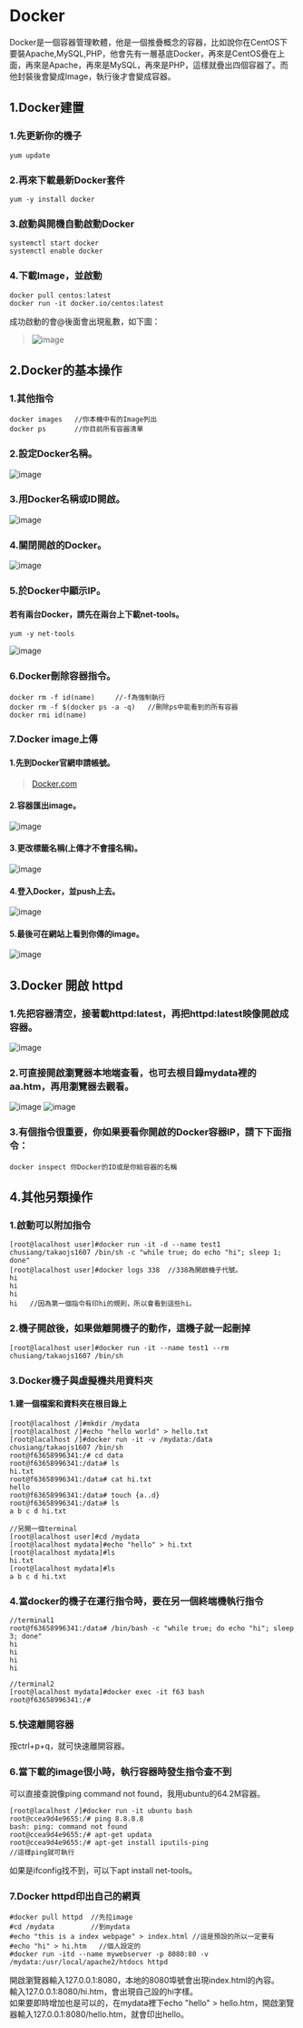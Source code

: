 # Docker
Docker是一個容器管理軟體，他是一個推疊概念的容器，比如說你在CentOS下要裝Apache,MySQL,PHP，他會先有一層基底Docker，再來是CentOS疊在上面，再來是Apache，再來是MySQL，再來是PHP，這樣就疊出四個容器了。而他封裝後會變成Image，執行後才會變成容器。   
## 1.Docker建置
### 1.先更新你的機子
```
yum update
```
### 2.再來下載最新Docker套件
```
yum -y install docker
```
### 3.啟動與開機自動啟動Docker
```
systemctl start docker
systemctl enable docker
```
### 4.下載Image，並啟動
```
docker pull centos:latest
docker run -it docker.io/centos:latest
```
成功啟動的會@後面會出現亂數，如下圖：
>![image](https://github.com/LarrySu508/Linux_note/blob/master/Week3/rundocker.png)
## 2.Docker的基本操作
### 1.其他指令
```
docker images   //你本機中有的Image列出
docker ps       //你目前所有容器清單
```
### 2.設定Docker名稱。
![image](https://github.com/LarrySu508/Linux_note/blob/master/Week4/2-1.png)
### 3.用Docker名稱或ID開啟。
![image](https://github.com/LarrySu508/Linux_note/blob/master/Week4/2-2.png)
### 4.關閉開啟的Docker。
![image](https://github.com/LarrySu508/Linux_note/blob/master/Week4/2-3.png)
### 5.於Docker中顯示IP。
#### 若有兩台Docker，請先在兩台上下載net-tools。
```
yum -y net-tools
```
![image](https://github.com/LarrySu508/Linux_note/blob/master/Week4/2-4.png)
### 6.Docker刪除容器指令。
```
docker rm -f id(name)     //-f為強制執行
docker rm -f $(docker ps -a -q)   //刪除ps中能看到的所有容器
docker rmi id(name)
```
### 7.Docker image上傳
#### 1.先到Docker官網申請帳號。
> [Docker.com](https://www.docker.com/)
#### 2.容器匯出image。
![image](https://github.com/LarrySu508/Linux_note/blob/master/Week4/2-5.png)
#### 3.更改標籤名稱(上傳才不會撞名稱)。
![image](https://github.com/LarrySu508/Linux_note/blob/master/Week4/2-6.png)
#### 4.登入Docker，並push上去。
![image](https://github.com/LarrySu508/Linux_note/blob/master/Week4/2-7.png)
#### 5.最後可在網站上看到你傳的image。
![image](https://github.com/LarrySu508/Linux_note/blob/master/Week4/2-8.png)
## 3.Docker 開啟 httpd
### 1.先把容器清空，接著載httpd:latest，再把httpd:latest映像開啟成容器。
![image](https://github.com/LarrySu508/Linux_note/blob/master/Week5/m.png)
### 2.可直接開啟瀏覽器本地端查看，也可去根目錄mydata裡的aa.htm，再用瀏覽器去觀看。
![image](https://github.com/LarrySu508/Linux_note/blob/master/Week5/n.png)
![image](https://github.com/LarrySu508/Linux_note/blob/master/Week5/o.png)
### 3.有個指令很重要，你如果要看你開啟的Docker容器IP，請下下面指令：
```
docker inspect 你Docker的ID或是你給容器的名稱
```
## 4.其他另類操作
### 1.啟動可以附加指令
```
[root@lacalhost user]#docker run -it -d --name test1 chusiang/takaojs1607 /bin/sh -c "while true; do echo "hi"; sleep 1; done"
[root@lacalhost user]#docker logs 338  //338為開啟機子代號。
hi
hi
hi
hi   //因為第一個指令有印hi的規則，所以會看到這些hi。
```
### 2.機子開啟後，如果做離開機子的動作，這機子就一起刪掉
```
[root@lacalhost user]#docker run -it --name test1 --rm chusiang/takaojs1607 /bin/sh
```
### 3.Docker機子與虛擬機共用資料夾
#### 1.建一個檔案和資料夾在根目錄上
```
[root@lacalhost /]#mkdir /mydata
[root@lacalhost /]#echo "hello world" > hello.txt
[root@lacalhost /]#docker run -it -v /mydata:/data chusiang/takaojs1607 /bin/sh
root@f63658996341:/# cd data
root@f63658996341:/data# ls
hi.txt
root@f63658996341:/data# cat hi.txt 
hello
root@f63658996341:/data# touch {a..d}
root@f63658996341:/data# ls
a b c d hi.txt
```
```
//另開一個terminal
[root@lacalhost user]#cd /mydata
[root@lacalhost mydata]#echo "hello" > hi.txt
[root@lacalhost mydata]#ls
hi.txt
[root@lacalhost mydata]#ls
a b c d hi.txt
```
### 4.當docker的機子在運行指令時，要在另一個終端機執行指令
```
//terminal1
root@f63658996341:/data# /bin/bash -c "while true; do echo "hi"; sleep 3; done"
hi
hi
hi
hi
```
```
//terminal2
[root@lacalhost mydata]#docker exec -it f63 bash
root@f63658996341:/#
```
### 5.快速離開容器
按ctrl+p+q，就可快速離開容器。
### 6.當下載的image很小時，執行容器時發生指令查不到
可以直接查說像ping command not found，我用ubuntu的64.2M容器。    
```
[root@lacalhost /]#docker run -it ubuntu bash
root@ccea9d4e9655:/# ping 8.8.8.8
bash: ping: command not found
root@ccea9d4e9655:/# apt-get updata
root@ccea9d4e9655:/# apt-get install iputils-ping
//這樣ping就可執行
```
如果是ifconfig找不到，可以下apt install net-tools。
### 7.Docker httpd印出自己的網頁
```
#docker pull httpd  //先拉image
#cd /mydata         //到mydata
#echo "this is a index webpage" > index.html //這是預設的所以一定要有
#echo "hi" > hi.htm   //個人設定的
#docker run -itd --name mywebserver -p 8080:80 -v /mydata:/usr/local/apache2/htdocs httpd
```
開啟瀏覽器輸入127.0.0.1:8080，本地的8080埠號會出現index.html的內容。    
輸入127.0.0.1:8080/hi.htm，會出現自己設的hi字樣。     
如果要即時增加也是可以的，在mydata裡下echo "hello" > hello.htm，開啟瀏覽器輸入127.0.0.1:8080/hello.htm，就會印出hello。
